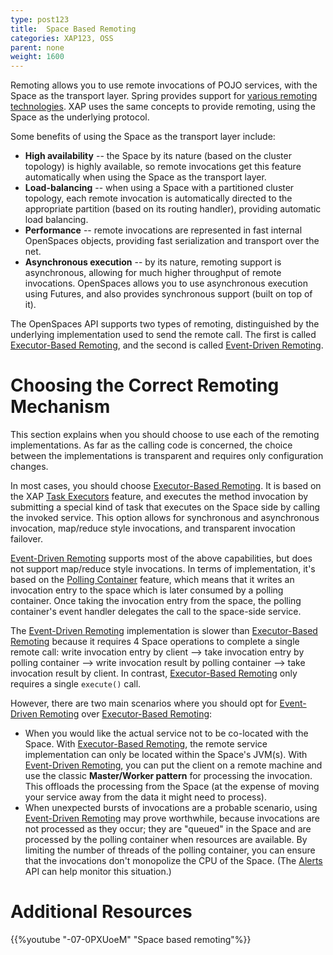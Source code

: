 ```yaml
---
type: post123
title:  Space Based Remoting
categories: XAP123, OSS
parent: none
weight: 1600
---
```




Remoting allows you to use remote invocations of POJO services, with the Space as the transport layer. Spring provides support for [various remoting technologies](http://static.springframework.org/spring/docs/2.0.x/reference/remoting.html). XAP uses the same concepts to provide remoting, using the Space as the underlying protocol.

Some benefits of using the Space as the transport layer include:

- **High availability** -- the Space by its nature (based on the cluster topology) is highly available, so remote invocations get this feature automatically when using the Space as the transport layer.
- **Load-balancing** -- when using a Space with a partitioned cluster topology, each remote invocation is automatically directed to the appropriate partition (based on its routing handler), providing automatic load balancing.
- **Performance** -- remote invocations are represented in fast internal OpenSpaces objects, providing fast serialization and transport over the net.
- **Asynchronous execution** -- by its nature, remoting support is asynchronous, allowing for much higher throughput of remote invocations. OpenSpaces allows you to use asynchronous execution using Futures, and also provides synchronous support (built on top of it).

The OpenSpaces API supports two types of remoting, distinguished by the underlying implementation used to send the remote call. The first is called [Executor-Based Remoting](./executor-based-remoting.html), and the second is called [Event-Driven Remoting](./event-driven-remoting.html).

# Choosing the Correct Remoting Mechanism

This section explains when you should choose to use each of the remoting implementations. As far as the calling code is concerned, the choice between the implementations is transparent and requires only configuration changes.

In most cases, you should choose [Executor-Based Remoting](./executor-based-remoting.html). It is based on the XAP [Task Executors](./task-execution-overview.html) feature, and executes the method invocation by submitting a special kind of task that executes on the Space side by calling the invoked service. This option allows for synchronous and asynchronous invocation, map/reduce style invocations, and transparent invocation failover.

[Event-Driven Remoting](./event-driven-remoting.html) supports most of the above capabilities, but does not support map/reduce style invocations. In terms of implementation, it's based on the [Polling Container](./polling-container-overview.html) feature, which means that it writes an invocation entry to the space which is later consumed by a polling container. Once taking the invocation entry from the space, the polling container's event handler delegates the call to the space-side service.

The [Event-Driven Remoting](./event-driven-remoting.html) implementation is slower than [Executor-Based Remoting](./executor-based-remoting.html) because it requires 4 Space operations to complete a single remote call: write invocation entry by client --> take invocation entry by polling container --> write invocation result by polling container --> take invocation result by client. In contrast, [Executor-Based Remoting](./executor-based-remoting.html) only requires a single `execute()` call.

However, there are two main scenarios where you should opt for [Event-Driven Remoting](./event-driven-remoting.html) over [Executor-Based Remoting](./executor-based-remoting.html):

- When you would like the actual service not to be co-located with the Space. With [Executor-Based Remoting](./executor-based-remoting.html), the remote service implementation can only be located within the Space's JVM(s). With [Event-Driven Remoting](./event-driven-remoting.html), you can put the client on a remote machine and use the classic **Master/Worker pattern** for processing the invocation. This offloads the processing from the Space (at the expense of moving your service away from the data it might need to process).
- When unexpected bursts of invocations are a probable scenario, using [Event-Driven Remoting](./event-driven-remoting.html) may prove worthwhile, because invocations are not processed as they occur; they are "queued" in the Space and are processed by the polling container when resources are available. By limiting the number of threads of the polling container, you can ensure that the invocations don't monopolize the CPU of the Space. (The [Alerts](./administrative-alerts.html) API can help monitor this situation.)

# Additional Resources

{{%youtube "-07-0PXUoeM"  "Space based remoting"%}}

